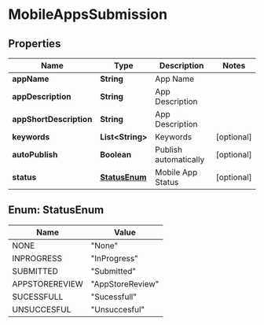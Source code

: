 
# MobileAppsSubmission

## Properties
Name | Type | Description | Notes
------------ | ------------- | ------------- | -------------
**appName** | **String** | App Name | 
**appDescription** | **String** | App Description | 
**appShortDescription** | **String** | App Description | 
**keywords** | **List&lt;String&gt;** | Keywords |  [optional]
**autoPublish** | **Boolean** | Publish automatically |  [optional]
**status** | [**StatusEnum**](#StatusEnum) | Mobile App Status |  [optional]


<a name="StatusEnum"></a>
## Enum: StatusEnum
Name | Value
---- | -----
NONE | &quot;None&quot;
INPROGRESS | &quot;InProgress&quot;
SUBMITTED | &quot;Submitted&quot;
APPSTOREREVIEW | &quot;AppStoreReview&quot;
SUCESSFULL | &quot;Sucessfull&quot;
UNSUCCESFUL | &quot;Unsuccesful&quot;



